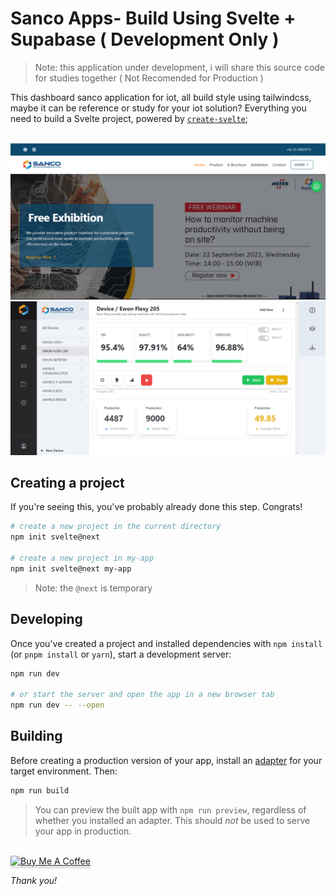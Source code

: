 # Sanco Apps- Build Using Svelte + Supabase ( Development Only )
> Note: this application under development, i will share this source code for studies together ( Not Recomended for Production )

This dashboard sanco application for iot, all build style using tailwindcss, maybe it can be reference or study for your iot solution?
Everything you need to build a Svelte project, powered by [`create-svelte`](https://github.com/sveltejs/kit/tree/master/packages/create-svelte);

<br> 
<img src="screenshot/main.png" alt="Main Site Sanco Indonesia">
<img src="screenshot/dashboard.png" alt="Dashboard Sanco Indonesia">

## Creating a project

If you're seeing this, you've probably already done this step. Congrats!

```bash
# create a new project in the current directory
npm init svelte@next

# create a new project in my-app
npm init svelte@next my-app
```

> Note: the `@next` is temporary

## Developing

Once you've created a project and installed dependencies with `npm install` (or `pnpm install` or `yarn`), start a development server:

```bash
npm run dev

# or start the server and open the app in a new browser tab
npm run dev -- --open
```

## Building

Before creating a production version of your app, install an [adapter](https://kit.svelte.dev/docs#adapters) for your target environment. Then:

```bash
npm run build
```

> You can preview the built app with `npm run preview`, regardless of whether you installed an adapter. This should _not_ be used to serve your app in production.

<br>
<a href="https://www.buymeacoffee.com/ikziriv" target="_blank"><img src="https://www.buymeacoffee.com/assets/img/custom_images/orange_img.png" alt="Buy Me A Coffee" style="height: 41px !important;width: 174px !important;box-shadow: 0px 3px 2px 0px rgba(190, 190, 190, 0.5) !important;-webkit-box-shadow: 0px 3px 2px 0px rgba(190, 190, 190, 0.5) !important;" ></a>

_Thank you!_
